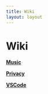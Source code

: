 ```yaml
---
title: Wiki
layout: layout
---
```


# Wiki

**[Music](/wiki/music)**

**[Privacy](/wiki/privacy)**

**[VSCode](/wiki/vscode)**
